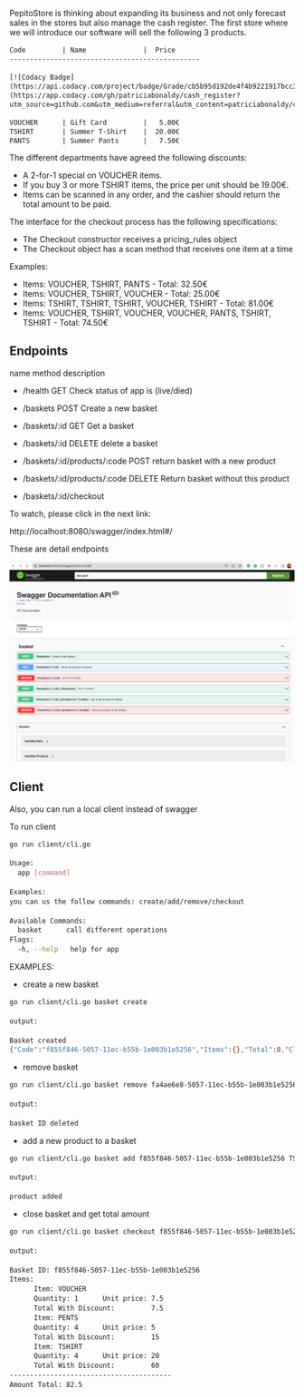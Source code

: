 PepitoStore is thinking about expanding its business and not only forecast sales in the stores but
also manage the cash register. The first store where we will introduce our software will sell the
following 3 products.
```
Code         | Name              |  Price
-----------------------------------------------

[![Codacy Badge](https://api.codacy.com/project/badge/Grade/cb5b95d192de4f4b9221917bcc3f2968)](https://app.codacy.com/gh/patriciabonaldy/cash_register?utm_source=github.com&utm_medium=referral&utm_content=patriciabonaldy/cash_register&utm_campaign=Badge_Grade_Settings)

VOUCHER      | Gift Card         |   5.00€
TSHIRT       | Summer T-Shirt    |  20.00€
PANTS        | Summer Pants      |   7.50€
```

The different departments have agreed the following discounts:

* A 2-for-1 special on VOUCHER items. 
* If you buy 3 or more TSHIRT items, the price per unit should be 19.00€. 
* Items can be scanned in any order, and the cashier should return the total amount to be
paid.

The interface for the checkout process has the following specifications:

* The Checkout constructor receives a pricing_rules object 
* The Checkout object has a scan method that receives one item at a time



Examples:

* Items: VOUCHER, TSHIRT, PANTS - Total: 32.50€ 
* Items: VOUCHER, TSHIRT, VOUCHER - Total: 25.00€ 
* Items: TSHIRT, TSHIRT, TSHIRT, VOUCHER, TSHIRT - Total: 81.00€ 
* Items: VOUCHER, TSHIRT, VOUCHER, VOUCHER, PANTS, TSHIRT, TSHIRT - Total:
74.50€

## Endpoints

name                                   method          description
- /health                              GET             Check status of app is (live/died)

- /baskets                             POST            Create a new basket
- /baskets/:id                         GET             Get a basket
- /baskets/:id                         DELETE          delete a basket

- /baskets/:id/products/:code          POST            return basket with a new product

- /baskets/:id/products/:code          DELETE          Return basket without this product

- /baskets/:id/checkout   

To watch, please click in the next link:

http://localhost:8080/swagger/index.html#/

These are detail endpoints

![diagram](api/cmd/docs/img.png)


## Client

Also, you can run a local client instead of swagger


To run client
~~~bash
go run client/cli.go

Usage:
  app [command]

Examples:
you can us the follow commands: create/add/remove/checkout

Available Commands:
  basket      call different operations
Flags:
  -h, --help   help for app


~~~
EXAMPLES:

* create a new basket
~~~bash
go run client/cli.go basket create

output:

Basket created
{"Code":"f855f846-5057-11ec-b55b-1e003b1e5256","Items":{},"Total":0,"Close":false}
~~~

* remove basket
~~~bash
go run client/cli.go basket remove fa4ae6e8-5057-11ec-b55b-1e003b1e5256

output:

basket ID deleted
~~~

* add a new product to a basket
~~~bash
go run client/cli.go basket add f855f846-5057-11ec-b55b-1e003b1e5256 TSHIRT

output:

product added
~~~

* close basket and get total amount
~~~bash
go run client/cli.go basket checkout f855f846-5057-11ec-b55b-1e003b1e5256

output:

Basket ID: f855f846-5057-11ec-b55b-1e003b1e5256
Items:
      Item: VOUCHER
      Quantity: 1      Unit price: 7.5
      Total With Discount:         7.5
      Item: PENTS
      Quantity: 4      Unit price: 5
      Total With Discount:         15
      Item: TSHIRT
      Quantity: 4      Unit price: 20
      Total With Discount:         60
----------------------------------------
Amount Total: 82.5

~~~
